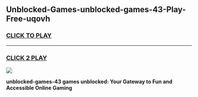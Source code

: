 
## Unblocked-Games-unblocked-games-43-Play-Free-uqovh
<h3>
<a href="https://premium76.site?title=unblocked-games-43&ref=15A">CLICK TO PLAY</a></h3>
<hr>

<h3>
<a href="https://premium76.site?title=unblocked-games-43&ref=15A">CLICK 2 PLAY</a>
  
</h3>

<a href="https://premium76.site?title=unblocked-games-43&ref=15A"><img src="https://clearcache.store/games.png"></a>


**unblocked-games-43 games unblocked: Your Gateway to Fun and Accessible Online Gaming**
